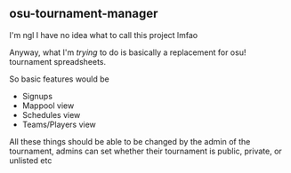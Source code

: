 ## osu-tournament-manager

I'm ngl I have no idea what to call this project lmfao

Anyway, what I'm *trying* to do is basically a replacement for osu! tournament spreadsheets. 

So basic features would be
- Signups
- Mappool view
- Schedules view
- Teams/Players view

All these things should be able to be changed by the admin of the tournament, admins can set whether their tournament is public, private, or unlisted etc

